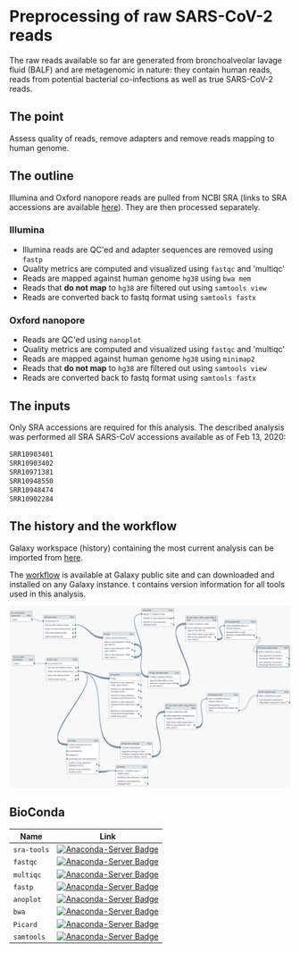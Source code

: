 # Preprocessing of raw SARS-CoV-2 reads

The raw reads available so far are generated from bronchoalveolar lavage fluid (BALF) and are metagenomic in nature: they contain human reads, reads from potential bacterial co-infections as well as true SARS-CoV-2 reads.

## The point

Assess quality of reads, remove adapters and remove reads mapping to human genome.

## The outline

Illumina and Oxford nanopore reads are pulled from NCBI SRA (links to SRA accessions are available [here](https://www.ncbi.nlm.nih.gov/genbank/sars-cov-2-seqs/)). They are then processed separately.

### Illumina

 - Illumina reads are QC'ed and adapter sequences are removed using `fastp`
 - Quality metrics are computed and visualized using `fastqc`  and 'multiqc'
 - Reads are mapped against human genome `hg38` using `bwa mem`
 - Reads that **do not map** to `hg38` are filtered out using `samtools view`
 - Reads are converted back to fastq format using `samtools fastx`

### Oxford nanopore

 - Reads are QC'ed using `nanoplot`
 - Quality metrics are computed and visualized using `fastqc`  and 'multiqc'
 - Reads are mapped against human genome `hg38` using `minimap2`
 - Reads that **do not map** to `hg38` are filtered out using `samtools view`
 - Reads are converted back to fastq format using `samtools fastx`

## The inputs

Only SRA accessions are required for this analysis. The described analysis was performed all SRA SARS-CoV accessions available as of Feb 13, 2020:

```
SRR10903401
SRR10903402
SRR10971381
SRR10948550
SRR10948474
SRR10902284
```

## The history and the workflow

Galaxy workspace (history) containing the most current analysis can be imported from [here](https://usegalaxy.org/u/aun1/h/ncov-pp).

The [workflow](https://usegalaxy.org/u/aun1/w/ncov-pp) is available at Galaxy public site and can downloaded and installed on any Galaxy instance. t contains version information for all tools used in this analysis. 

![](pp_wf.png)

## BioConda

| Name | Link |
|------|----------------|
| `sra-tools` | [![Anaconda-Server Badge](https://anaconda.org/bioconda/sra-tools/badges/version.svg)](https://anaconda.org/bioconda/sra-tools) |
| `fastqc` | [![Anaconda-Server Badge](https://anaconda.org/bioconda/fastqc/badges/version.svg)](https://anaconda.org/bioconda/fastqc) |
| `multiqc` | [![Anaconda-Server Badge](https://anaconda.org/bioconda/multiqc/badges/version.svg)](https://anaconda.org/bioconda/multiqc) |
| `fastp` | [![Anaconda-Server Badge](https://anaconda.org/bioconda/fastp/badges/version.svg)](https://anaconda.org/bioconda/fastp) |
| `anoplot` | [![Anaconda-Server Badge](https://anaconda.org/bioconda/nanoplot/badges/version.svg)](https://anaconda.org/bioconda/nanoplot) |
| `bwa` | [![Anaconda-Server Badge](https://anaconda.org/bioconda/bwa/badges/version.svg)](https://anaconda.org/bioconda/bwa) |
| `Picard` | [![Anaconda-Server Badge](https://anaconda.org/bioconda/picard/badges/version.svg)](https://anaconda.org/bioconda/picard) |
| `samtools` | [![Anaconda-Server Badge](https://anaconda.org/bioconda/samtools/badges/version.svg)](https://anaconda.org/bioconda/samtools) |


